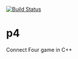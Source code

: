 [![Build Status](https://travis-ci.com/nboutin/nim.svg?branch=master)](https://travis-ci.com/nboutin/nim)

# p4
Connect Four game in C++
